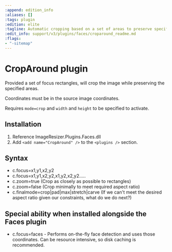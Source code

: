 ```yaml
---
:append: edition_info
:aliases: []
:tags: plugin
:edition: elite
:tagline: Automatic cropping based on a set of areas to preserve specified areas.
:edit_info: support/v3/plugins/faces/croparound_readme.md
:flags:
- "-sitemap"
---
```


# CropAround plugin

Provided a set of focus rectangles, will crop the image while preserving the specified areas.

Coordinates must be in the source image coordinates. 

Requires `mode=crop` and `width` and `height` to be specified to activate.

## Installation

1. Reference ImageResizer.Plugins.Faces.dll
2. Add `<add name="CropAround" />` to the `<plugins />` section.

## Syntax

* c.focus=x1,y1,x2,y2
* c.focus=x1,y1,x2,y2,x1,y2,x2,y2.....
* c.zoom=true (Crop as closely as possible to rectangles)
* c.zoom=false (Crop minimally to meet required aspect ratio)
* c.finalmode=crop&#124;pad&#124;max&#124;stretch&#124;carve (If we can't meet the desired aspect ratio given our constraints, what do we do next?)

## Special ability when installed alongside the Faces plugin

* c.focus=faces - Performs on-the-fly face detection and uses those coordinates. Can be resource intensive, so disk caching is recommended.